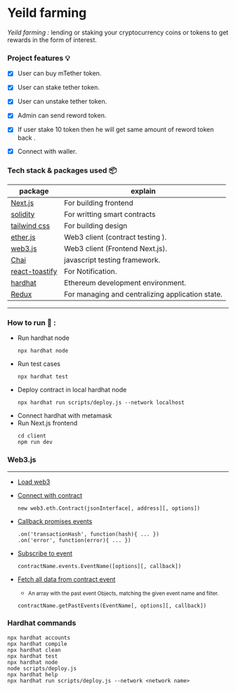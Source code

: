 # Yeild farming
*Yeild farming :* lending or staking your cryptocurrency coins or tokens to get rewards in the form of interest.


### Project features :bulb:

- [x] User can buy mTether token.
- [x] User can stake tether token.
- [x] User can unstake tether token.
- [x] Admin can send reword token.
- [x] If user stake 10 token then he will get same amount of reword token back .
- [x] Connect with waller.


### Tech stack & packages used 📦

| package                                                             | explain                                                               |
| ------------------------------------------------------------------- | --------------------------------------------------------------------- |
| [Next.js](https://nextjs.org/docs/getting-started)                  | For building frontend                                                 |
| [solidity](https://docs.soliditylang.org/en/v0.8.13/)               | For writting smart contracts                                          |
| [tailwind css](https://tailwindcss.com/docs/installation)           | For building design                                                   |       
| [ether.js](https://docs.ethers.io/v5/)                              | Web3 client (contract testing ).                                      |
| [web3.js](https://www.npmjs.com/package/web3)                       | Web3 client (Frontend Next.js).                                       |
| [Chai](https://www.npmjs.com/package/chai)                          | javascript testing framework.                                         |
| [react-toastify](https://www.npmjs.com/package/react-toastify)      | For Notification.                                                     |   
| [hardhat](https://www.npmjs.com/package/hardhat)                    | Ethereum development environment.                                     | 
| [Redux](https://www.npmjs.com/package/hardhat)                      | For managing and centralizing application state.                      |   


----------------

### How to run :runner: :

- Run hardhat node
    ```
    npx hardhat node
    ```
- Run test cases
    ```
    npx hardhat test
    ```
- Deploy contract in local hardhat node
    ```
    npx hardhat run scripts/deploy.js --network localhost
    ```
- Connect hardhat with metamask
- Run Next.js frontend
    ```
    cd client
    npm run dev
    ```
### Web3.js 
------------
- [Load web3](https://web3js.readthedocs.io/en/v1.2.11/web3-eth.html#web3-eth)
- [Connect with contract](https://web3js.readthedocs.io/en/v1.2.11/web3-eth-contract.html#web3-eth-contract)
    ```
    new web3.eth.Contract(jsonInterface[, address][, options])
    ```
- [Callback promises events](https://web3js.readthedocs.io/en/v1.2.11/callbacks-promises-events.html#callbacks-promises-events)
    ```
    .on('transactionHash', function(hash){ ... })
    .on('error', function(error){ ... })
    ```
- [Subscribe to event](https://web3js.readthedocs.io/en/v1.2.11/web3-eth-contract.html#contract-events)
    ```
    contractName.events.EventName([options][, callback])
    ```
- [Fetch all data from contract event](https://web3js.readthedocs.io/en/v1.2.11/web3-eth-contract.html#getpastevents)
    - <small> An array with the past event Objects, matching the given event name and filter.</small>

    ```
    contractName.getPastEvents(EventName[, options][, callback])
    ```

### Hardhat commands
```shell
npx hardhat accounts
npx hardhat compile
npx hardhat clean
npx hardhat test
npx hardhat node
node scripts/deploy.js
npx hardhat help
npx hardhat run scripts/deploy.js --network <network name>
```

